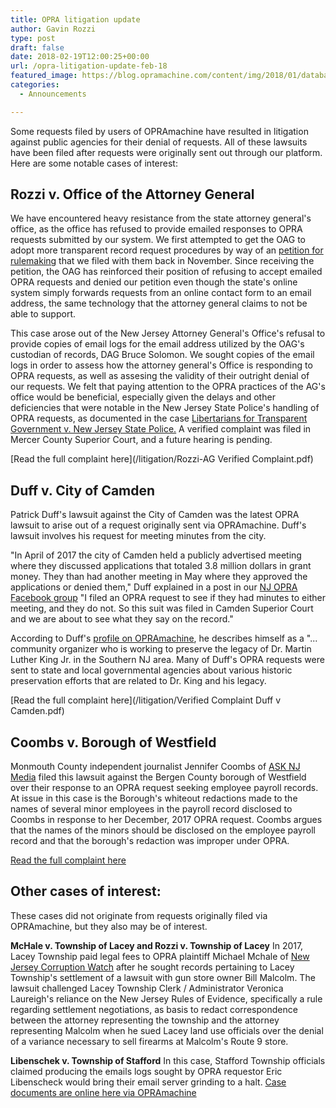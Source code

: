 ```yaml
---
title: OPRA litigation update
author: Gavin Rozzi
type: post
draft: false
date: 2018-02-19T12:00:25+00:00
url: /opra-litigation-update-feb-18
featured_image: https://blog.opramachine.com/content/img/2018/01/databasecover.jpeg
categories:
  - Announcements

---
```


Some requests filed by users of OPRAmachine have resulted in litigation against public agencies for their denial of requests. All of these lawsuits have been filed after requests were originally sent out through our platform.
Here are some notable cases of interest:

## Rozzi v. Office of the Attorney General

We have encountered heavy resistance from the state attorney general's office, as the office has refused to provide emailed responses to OPRA requests submitted by our system. We first attempted to get the OAG to adopt more transparent record request procedures by way of an
[petition for rulemaking](https://www.gavinrozzi.com/files/Rulemaking%20Petition%20OAG_revised.pdf) that we filed with them back in November. Since receiving the petition, the OAG has reinforced their position of refusing to accept emailed OPRA requests and denied our petition
even though the state's online system simply forwards requests from an online contact form to an email address, the same technology that the attorney general claims to not be able to support.

This case arose out of the New Jersey Attorney General's Office's refusal to provide copies of email logs for the email address utilized by the OAG's custodian of records, DAG Bruce Solomon. We sought copies of the email logs in order to assess how the attorney general's Office
is responding to OPRA requests, as well as assesing the validity of their outright denial of our requests. We felt that paying attention to the OPRA practices of the AG's office would be beneficial, especially given the delays and other deficiencies that were notable in the New Jersey State Police's handling of OPRA requests, as documented in the case [Libertarians for Transparent Government v. New Jersey State Police.](https://www.gavinrozzi.com/project/njsplawsuit/)
A verified complaint was filed in Mercer County Superior Court, and a future hearing is pending.

[Read the full complaint here](/litigation/Rozzi-AG Verified Complaint.pdf)

## Duff v. City of Camden

Patrick Duff's lawsuit against the City of Camden was the latest OPRA lawsuit to arise out of a request originally sent via OPRAmachine. Duff's lawsuit involves his request for meeting minutes from the city.

"In April of 2017 the city of Camden held a publicly advertised meeting where they discussed applications that totaled 3.8 million dollars in grant money. They than had another meeting in May where they approved the applications or denied them," Duff explained in a post in our [NJ OPRA Facebook group](https://www.facebook.com/groups/njopra)
"I filed an OPRA request to see if they had minutes to either meeting, and they do not. So this suit was filed in Camden Superior Court and we are about to see what they say on the record."

According to Duff's [profile on OPRAmachine](https://opramachine.com/user/patrick_duff), he describes himself as a "... community organizer who is working to preserve the legacy of Dr. Martin Luther King Jr. in the Southern NJ area.
Many of Duff's OPRA requests were sent to state and local governmental agencies about various historic preservation efforts that are related to Dr. King and his legacy.

[Read the full complaint here](/litigation/Verified Complaint Duff v Camden.pdf)

## Coombs v. Borough of Westfield

Monmouth County independent journalist Jennifer Coombs of [ASK NJ Media](https://opramachine.com/user/ask_nj_media_co) filed this lawsuit against the Bergen County borough of Westfield over their response to an OPRA request seeking employee payroll records.
At issue in this case is the Borough's whiteout redactions made to the names of several minor employees in the payroll record disclosed to Coombs in response to her December, 2017 OPRA request.
Coombs argues that the names of the minors should be disclosed on the employee payroll record and that the borough's redaction was improper under OPRA.

[Read the full complaint here](/litigation/CoombsWestwoodComplaint.pdf)

## Other cases of interest:

These cases did not originate from requests originally filed via OPRAmachine, but they also may be of interest.

**McHale v. Township of Lacey and Rozzi v. Township of Lacey**
In 2017, Lacey Township paid legal fees to OPRA plaintiff Michael Mchale of [New Jersey Corruption Watch](https://www.facebook.com/jerseyshorescannernews/) after he sought records pertaining to Lacey Township's settlement of a lawsuit with gun store owner Bill Malcolm. The lawsuit challenged Lacey Township Clerk / Administrator Veronica Laureigh's reliance on the New Jersey Rules of Evidence, specifically a rule regarding settlement negotiations, as basis to redact correspondence
between the attorney representing the township and the attorney representing Malcolm when he sued Lacey land use officials over the denial of a variance necessary to sell firearms at Malcolm's Route 9 store.

**Libenschek v. Township of Stafford**
In this case, Stafford Township officials claimed producing the emails logs sought by OPRA requestor Eric Libenscheck would bring their email server grinding to a halt. [Case documents are online here via OPRAmachine](https://opramachine.com/request/libenschek_v_township_of_staffor)
